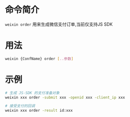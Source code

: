 # 命令简介 

`weixin order` 用来生成微信支付订单,当前仅支持JS SDK

# 用法

```bash
weixin {ConfName} order [..参数]
```

# 示例

```bash
# 生成 JS-SDK 的支付准备对象
weixin xxx order -submit xxx -openid xxx -client_ip xxx

# 接受支付的回调
weixin xxx order -result id:xxx
```